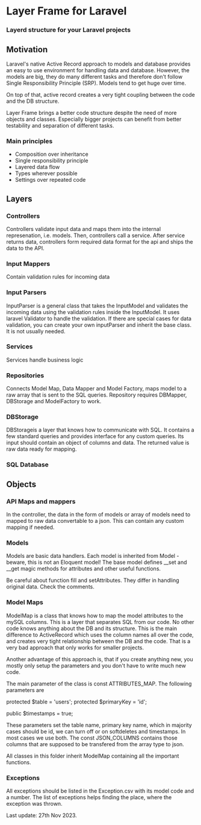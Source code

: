 # Layer Frame for Laravel
### Layerd structure for your Laravel projects

## Motivation
Laravel's native Active Record approach to models and database provides an easy to use environment
for handling data and database. However, the models are big, they do many different tasks
and therefore don't follow Single Responsibility Principle (SRP). Models tend to get huge over time.

On top of that, active record creates a very tight coupling between the code and the DB structure.

Layer Frame brings a better code structure despite the need of more objects and classes.
Especially bigger projects can benefit from better testability and separation of different tasks.

### Main principles

* Composition over inheritance
* Single responsibility principle
* Layered data flow
* Types wherever possible
* Settings over repeated code

## Layers

### Controllers
Controllers validate input data and maps them into the internal represenation, i.e. models.
Then, controllers call a service. After service returns data, controllers
form required data format for the api and ships the data to the API.

### Input Mappers
Contain validation rules for incoming data

### Input Parsers
InputParser is a general class that takes the InputModel and validates the incoming data using the validation rules inside the InputModel. It uses laravel Validator to handle the validation.
If there are special cases for data validation, you can create your own inputParser and inherit the base class. It is not usually needed.


### Services
Services handle business logic

### Repositories

Connects Model Map, Data Mapper and Model Factory, maps model to a raw array
that is sent to the SQL queries. Repository requires DBMapper, DBStorage and ModelFactory to work. 

### DBStorage
DBStorageis a layer that knows how to communicate with SQL. It contains a few standard queries
and provides interface for any custom queries. Its input should contain an object of columns and data. The returned
value is raw data ready for mapping.

### SQL Database

## Objects

### API Maps and mappers

In the controller, the data in the form of models or array of models need to mapped to raw data convertable to a json.
This can contain any custom mapping if needed.

### Models

Models are basic data handlers. Each model is inherited from Model - beware, this is not an Eloquent model!
The base model defines __set and __get magic methods for attributes and other useful functions.

Be careful about function fill and setAttributes. They differ in handling original data. Check the comments.


### Model Maps

ModelMap is a class that knows how to map the model attributes to the mySQL columns. This is a layer that separates SQL from our code. No other code knows anything about the DB and its structure. This is the main difference to ActiveRecord which uses the column names all over the code, and creates very tight relationship between the DB and the code. That is a very bad approach that only works for smaller projects.

Another advantage of this approach is, that if you create anything new, you mostly only setup the parameters and you don't have to write much new code.

The main parameter of the class is const ATTRIBUTES_MAP. The following parameters are

protected $table = 'users';
protected $primaryKey = 'id';

public $timestamps = true;

These parameters set the table name, primary key name, which in majority cases should be id, we can turn off or on softdeletes and timestamps. In most cases we use both.
The const JSON_COLUMNS contains those columns that are supposed to be transfered from the array type to json.

All classes in this folder inherit ModelMap containing all the important functions.


### Exceptions

All exceptions should be listed in the Exception.csv with its model code and a number. The list of exceptions
helps finding the place, where the exception was thrown.

Last update: 27th Nov 2023.
